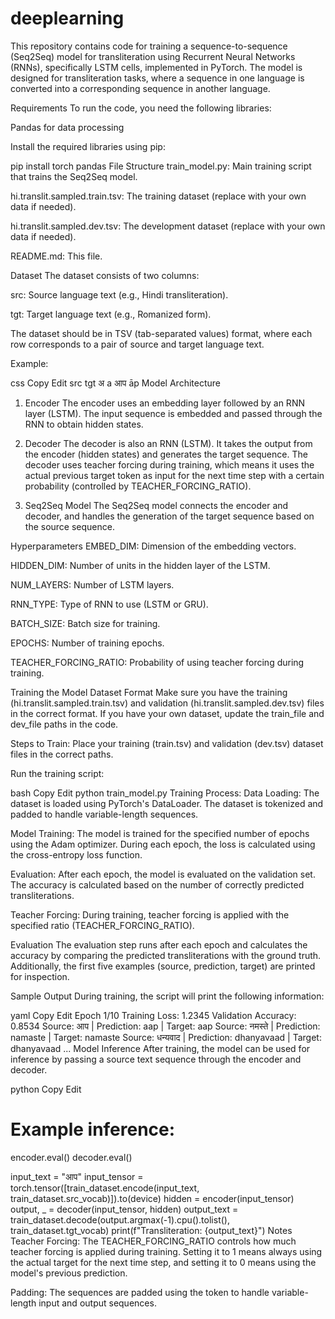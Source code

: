 # deeplearning
This repository contains code for training a sequence-to-sequence (Seq2Seq) model for transliteration using Recurrent Neural Networks (RNNs), specifically LSTM cells, implemented in PyTorch. The model is designed for transliteration tasks, where a sequence in one language is converted into a corresponding sequence in another language.

Requirements
To run the code, you need the following libraries:

Pandas for data processing

Install the required libraries using pip:

pip install torch pandas
File Structure
train_model.py: Main training script that trains the Seq2Seq model.

hi.translit.sampled.train.tsv: The training dataset (replace with your own data if needed).

hi.translit.sampled.dev.tsv: The development dataset (replace with your own data if needed).

README.md: This file.

Dataset
The dataset consists of two columns:

src: Source language text (e.g., Hindi transliteration).

tgt: Target language text (e.g., Romanized form).

The dataset should be in TSV (tab-separated values) format, where each row corresponds to a pair of source and target language text.

Example:

css
Copy
Edit
src	tgt
अ	a
आप	āp
Model Architecture
1. Encoder
The encoder uses an embedding layer followed by an RNN layer (LSTM). The input sequence is embedded and passed through the RNN to obtain hidden states.

2. Decoder
The decoder is also an RNN (LSTM). It takes the output from the encoder (hidden states) and generates the target sequence. The decoder uses teacher forcing during training, which means it uses the actual previous target token as input for the next time step with a certain probability (controlled by TEACHER_FORCING_RATIO).

3. Seq2Seq Model
The Seq2Seq model connects the encoder and decoder, and handles the generation of the target sequence based on the source sequence.

Hyperparameters
EMBED_DIM: Dimension of the embedding vectors.

HIDDEN_DIM: Number of units in the hidden layer of the LSTM.

NUM_LAYERS: Number of LSTM layers.

RNN_TYPE: Type of RNN to use (LSTM or GRU).

BATCH_SIZE: Batch size for training.

EPOCHS: Number of training epochs.

TEACHER_FORCING_RATIO: Probability of using teacher forcing during training.

Training the Model
Dataset Format
Make sure you have the training (hi.translit.sampled.train.tsv) and validation (hi.translit.sampled.dev.tsv) files in the correct format. If you have your own dataset, update the train_file and dev_file paths in the code.

Steps to Train:
Place your training (train.tsv) and validation (dev.tsv) dataset files in the correct paths.

Run the training script:

bash
Copy
Edit
python train_model.py
Training Process:
Data Loading: The dataset is loaded using PyTorch's DataLoader. The dataset is tokenized and padded to handle variable-length sequences.

Model Training: The model is trained for the specified number of epochs using the Adam optimizer. During each epoch, the loss is calculated using the cross-entropy loss function.

Evaluation: After each epoch, the model is evaluated on the validation set. The accuracy is calculated based on the number of correctly predicted transliterations.

Teacher Forcing: During training, teacher forcing is applied with the specified ratio (TEACHER_FORCING_RATIO).

Evaluation
The evaluation step runs after each epoch and calculates the accuracy by comparing the predicted transliterations with the ground truth. Additionally, the first five examples (source, prediction, target) are printed for inspection.

Sample Output
During training, the script will print the following information:

yaml
Copy
Edit
Epoch 1/10
Training Loss: 1.2345
Validation Accuracy: 0.8534
Source: आप | Prediction: aap | Target: aap
Source: नमस्ते | Prediction: namaste | Target: namaste
Source: धन्यवाद | Prediction: dhanyavaad | Target: dhanyavaad
...
Model Inference
After training, the model can be used for inference by passing a source text sequence through the encoder and decoder.

python
Copy
Edit
# Example inference:
encoder.eval()
decoder.eval()

input_text = "आप"
input_tensor = torch.tensor([train_dataset.encode(input_text, train_dataset.src_vocab)]).to(device)
hidden = encoder(input_tensor)
output, _ = decoder(input_tensor, hidden)
output_text = train_dataset.decode(output.argmax(-1).cpu().tolist(), train_dataset.tgt_vocab)
print(f"Transliteration: {output_text}")
Notes
Teacher Forcing: The TEACHER_FORCING_RATIO controls how much teacher forcing is applied during training. Setting it to 1 means always using the actual target for the next time step, and setting it to 0 means using the model's previous prediction.

Padding: The sequences are padded using the <pad> token to handle variable-length input and output sequences.
